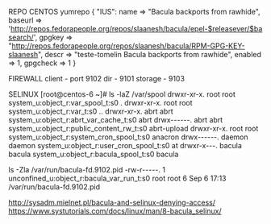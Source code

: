

REPO CENTOS
  yumrepo { "IUS":
      name => "Bacula backports from rawhide",
      baseurl => 'http://repos.fedorapeople.org/repos/slaanesh/bacula/epel-$releasever/$basearch/',
     gpgkey => "http://repos.fedorapeople.org/repos/slaanesh/bacula/RPM-GPG-KEY-slaanesh",
      descr => "teste-tomelin Bacula backports from rawhide",
      enabled => 1,
      gpgcheck => 1
   }

FIREWALL
client - port 9102
dir - 9101
storage - 9103


SELINUX
[root@centos-6 ~]# ls -laZ /var/spool
drwxr-xr-x. root   root   system_u:object_r:var_spool_t:s0 .
drwxr-xr-x. root   root   system_u:object_r:var_t:s0       ..
drwxr-xr-x. abrt   abrt   system_u:object_r:abrt_var_cache_t:s0 abrt
drwx------. abrt   abrt   system_u:object_r:public_content_rw_t:s0 abrt-upload
drwxr-xr-x. root   root   system_u:object_r:system_cron_spool_t:s0 anacron
drwx------. daemon daemon system_u:object_r:user_cron_spool_t:s0 at
drwxr-x---. bacula bacula system_u:object_r:bacula_spool_t:s0 bacula


 ls -Zla /var/run/bacula-fd.9102.pid 
-rw-r-----. 1 unconfined_u:object_r:bacula_var_run_t:s0 root root 6 Sep  6 17:13 /var/run/bacula-fd.9102.pid

http://sysadm.mielnet.pl/bacula-and-selinux-denying-access/
https://www.systutorials.com/docs/linux/man/8-bacula_selinux/

